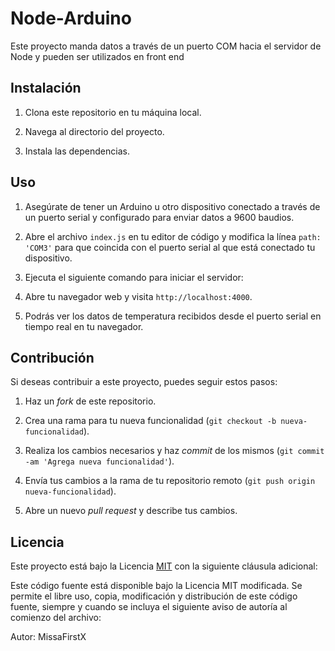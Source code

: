 # Node-Arduino

Este proyecto manda datos a través de un puerto COM
hacia el servidor de Node y pueden ser utilizados en front end

## Instalación

1. Clona este repositorio en tu máquina local.

2. Navega al directorio del proyecto.

3. Instala las dependencias.

## Uso

1. Asegúrate de tener un Arduino u otro dispositivo conectado a través de un puerto serial y configurado para enviar datos a 9600 baudios.

2. Abre el archivo `index.js` en tu editor de código y modifica la línea `path: 'COM3'` para que coincida con el puerto serial al que está conectado tu dispositivo.

3. Ejecuta el siguiente comando para iniciar el servidor:


4. Abre tu navegador web y visita `http://localhost:4000`.

5. Podrás ver los datos de temperatura recibidos desde el puerto serial en tiempo real en tu navegador.

## Contribución

Si deseas contribuir a este proyecto, puedes seguir estos pasos:

1. Haz un *fork* de este repositorio.

2. Crea una rama para tu nueva funcionalidad (`git checkout -b nueva-funcionalidad`).

3. Realiza los cambios necesarios y haz *commit* de los mismos (`git commit -am 'Agrega nueva funcionalidad'`).

4. Envía tus cambios a la rama de tu repositorio remoto (`git push origin nueva-funcionalidad`).

5. Abre un nuevo *pull request* y describe tus cambios.



## Licencia

Este proyecto está bajo la Licencia [MIT](https://opensource.org/licenses/MIT) con la siguiente cláusula adicional:

Este código fuente está disponible bajo la Licencia MIT modificada. Se permite el libre uso, copia, modificación y distribución de este código fuente, siempre y cuando se incluya el siguiente aviso de autoría al comienzo del archivo:

Autor: MissaFirstX

